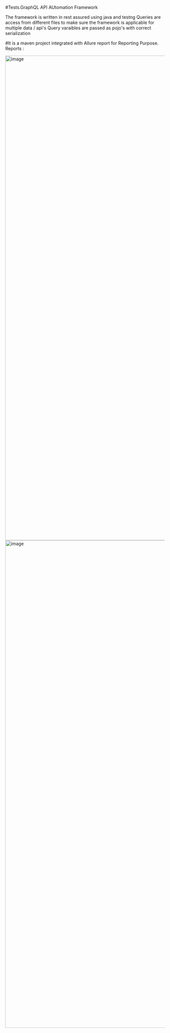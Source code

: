 #Tests.GraphQL API AUtomation Framework

The framework is written in rest assured using java and testng
Queries are access from different files to make sure the framework is applicable for multiple data / api's
Query varaibles are passed as pojo's with correct serialization 

#It is a maven project integrated with Allure report for Reporting Purpose.
Reports :


<img width="1530" alt="image" src="https://github.com/jagdeep1001/GraphQL/assets/34484773/8370fa46-b7ce-47c0-b18e-8c47d8051f41">


<img width="1539" alt="image" src="https://github.com/jagdeep1001/GraphQL/assets/34484773/bb976746-1630-492d-963e-7531c6af97c4">
